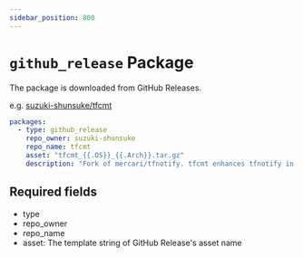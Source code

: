 ```yaml
---
sidebar_position: 800
---
```


# `github_release` Package

The package is downloaded from GitHub Releases.

e.g. [suzuki-shunsuke/tfcmt](https://github.com/clivm/aqua-registry/blob/main/pkgs/suzuki-shunsuke/tfcmt/registry.yaml)

```yaml
packages:
  - type: github_release
    repo_owner: suzuki-shunsuke
    repo_name: tfcmt
    asset: "tfcmt_{{.OS}}_{{.Arch}}.tar.gz"
    description: "Fork of mercari/tfnotify. tfcmt enhances tfnotify in many ways, including Terraform >= v0.15 support and advanced formatting options"
```

## Required fields

* type
* repo_owner
* repo_name
* asset: The template string of GitHub Release's asset name
